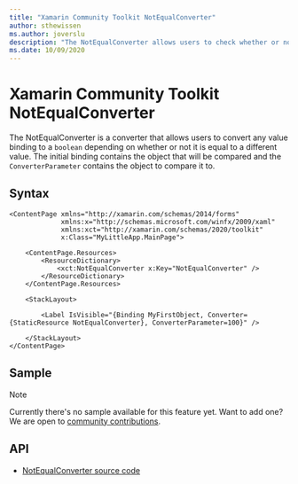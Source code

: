 ```yaml
---
title: "Xamarin Community Toolkit NotEqualConverter"
author: sthewissen
ms.author: joverslu
description: "The NotEqualConverter allows users to check whether or not a binding value does not equal another value."
ms.date: 10/09/2020
---
```


# Xamarin Community Toolkit NotEqualConverter

The NotEqualConverter is a converter that allows users to convert any value binding to a `boolean` depending on whether or not it is equal to a different value. The initial binding contains the object that will be compared and the `ConverterParameter` contains the object to compare it to.

## Syntax

```xaml
<ContentPage xmlns="http://xamarin.com/schemas/2014/forms"
             xmlns:x="http://schemas.microsoft.com/winfx/2009/xaml"
             xmlns:xct="http://xamarin.com/schemas/2020/toolkit"
             x:Class="MyLittleApp.MainPage">

    <ContentPage.Resources>
        <ResourceDictionary>
            <xct:NotEqualConverter x:Key="NotEqualConverter" />
        </ResourceDictionary>
    </ContentPage.Resources>

    <StackLayout>

        <Label IsVisible="{Binding MyFirstObject, Converter={StaticResource NotEqualConverter}, ConverterParameter=100}" />

    </StackLayout>
</ContentPage>
```

## Sample

> [!NOTE]
> Currently there's no sample available for this feature yet. Want to add one? We are open to [community contributions](https://github.com/xamarin/XamarinCommunityToolkit).

<!-- [NotEqualConverter sample page Source](https://github.com/xamarin/XamarinCommunityToolkit)

You can see this in action in the [Xamarin Community Toolkit Sample App](https://github.com/xamarin/XamarinCommunityToolkit). -->

## API

* [NotEqualConverter source code](https://github.com/xamarin/XamarinCommunityToolkit/blob/main/src/CommunityToolkit/Xamarin.CommunityToolkit/Converters/NotEqualConverter.shared.cs)
